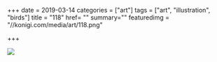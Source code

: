 +++
date = 2019-03-14
categories = ["art"]
tags = ["art", "illustration", "birds"]
title = "118"
href= ""
summary=""
featuredimg = "//konigi.com/media/art/118.png"

+++

<img src="//konigi.com/media/art/118.png" />
